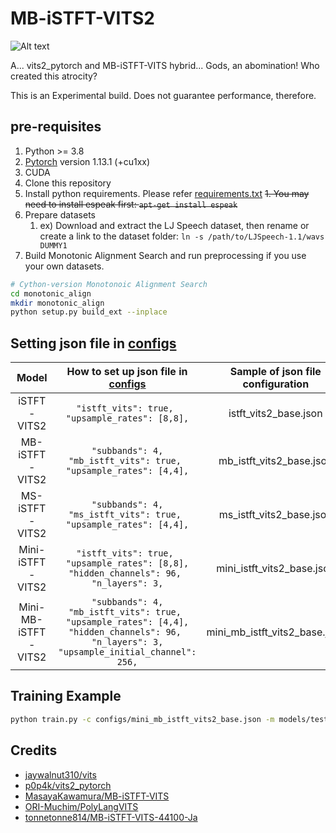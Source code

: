 # MB-iSTFT-VITS2

![Alt text](resources/image5.png)

A... vits2_pytorch and MB-iSTFT-VITS hybrid... Gods, an abomination! Who created this atrocity?

This is an Experimental build. Does not guarantee performance, therefore.

## pre-requisites
1. Python >= 3.8
2. [Pytorch](https://pytorch.org/get-started/previous-versions/#v1131) version 1.13.1 (+cu1xx)
3. CUDA
4. Clone this repository
5. Install python requirements. Please refer [requirements.txt](requirements.txt)
    ~~1. You may need to install espeak first: `apt-get install espeak`~~
6. Prepare datasets
    1. ex) Download and extract the LJ Speech dataset, then rename or create a link to the dataset folder: `ln -s /path/to/LJSpeech-1.1/wavs DUMMY1`
7. Build Monotonic Alignment Search and run preprocessing if you use your own datasets.

```sh
# Cython-version Monotonoic Alignment Search
cd monotonic_align
mkdir monotonic_align
python setup.py build_ext --inplace
```
## Setting json file in [configs](configs)

| Model | How to set up json file in [configs](configs) | Sample of json file configuration|
| :---: | :---: | :---: |
| iSTFT-VITS2 | ```"istft_vits": true, ```<br>``` "upsample_rates": [8,8], ``` | istft_vits2_base.json |
| MB-iSTFT-VITS2 | ```"subbands": 4,```<br>```"mb_istft_vits": true, ```<br>``` "upsample_rates": [4,4], ``` | mb_istft_vits2_base.json |
| MS-iSTFT-VITS2 | ```"subbands": 4,```<br>```"ms_istft_vits": true, ```<br>``` "upsample_rates": [4,4], ``` | ms_istft_vits2_base.json |
| Mini-iSTFT-VITS2 | ```"istft_vits": true, ```<br>``` "upsample_rates": [8,8], ```<br>```"hidden_channels": 96, ```<br>```"n_layers": 3,``` | mini_istft_vits2_base.json |
| Mini-MB-iSTFT-VITS2 | ```"subbands": 4,```<br>```"mb_istft_vits": true, ```<br>``` "upsample_rates": [4,4], ```<br>```"hidden_channels": 96, ```<br>```"n_layers": 3,```<br>```"upsample_initial_channel": 256,``` | mini_mb_istft_vits2_base.json |

## Training Example
```sh
python train.py -c configs/mini_mb_istft_vits2_base.json -m models/test
```

## Credits
- [jaywalnut310/vits](https://github.com/jaywalnut310/vits)
- [p0p4k/vits2_pytorch](https://github.com/p0p4k/vits2_pytorch)
- [MasayaKawamura/MB-iSTFT-VITS](https://github.com/MasayaKawamura/MB-iSTFT-VITS)
- [ORI-Muchim/PolyLangVITS](https://github.com/ORI-Muchim/PolyLangVITS)
- [tonnetonne814/MB-iSTFT-VITS-44100-Ja](https://github.com/tonnetonne814/MB-iSTFT-VITS-44100-Ja)
